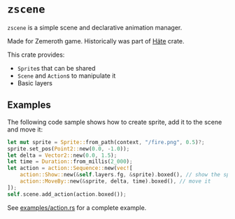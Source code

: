 # `zscene`

`zscene` is a simple scene and declarative animation manager.

Made for Zemeroth game.
Historically was part of [Häte](https://docs.rs/hate) crate.

This crate provides:

- `Sprite`s that can be shared
- `Scene` and `Action`s to manipulate it
- Basic layers

## Examples

The following code sample shows how to create sprite,
add it to the scene and move it:

```rust
let mut sprite = Sprite::from_path(context, "/fire.png", 0.5)?;
sprite.set_pos(Point2::new(0.0, -1.0));
let delta = Vector2::new(0.0, 1.5);
let time = Duration::from_millis(2_000);
let action = action::Sequence::new(vec![
    action::Show::new(&self.layers.fg, &sprite).boxed(), // show the sprite
    action::MoveBy::new(&sprite, delta, time).boxed(), // move it
]);
self.scene.add_action(action.boxed());
```

See [examples/action.rs](./examples/action.rs) for a complete example.
